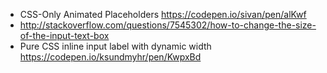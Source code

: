 - CSS-Only Animated <label> Placeholders https://codepen.io/sivan/pen/alKwf
- http://stackoverflow.com/questions/7545302/how-to-change-the-size-of-the-input-text-box
- Pure CSS inline input label with dynamic width https://codepen.io/ksundmyhr/pen/KwpxBd
